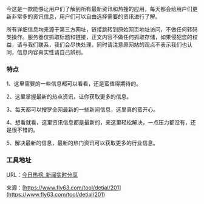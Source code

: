 今这是一款能够让用户们了解到所有最新资讯和热搜的应用，每天都会给用户们更新非常多的资讯信息，用户们可以自由选择需要的资讯进行了解。

所有详细信息均来源于第三方网址，链接跳转到原始网页地址访问，不做任何转码类操作。服务器仅抓取标题和链接，正文内容不做任何抓取存储，如果侵犯您的权益，请与我们联系，我们会尽快处理。同时请注意原网站的观点不表示我们也认同，信息内容真实性请自己辨别。

### 特点
1、这里需要的一些信息都可以看看，还是蛮值得期待的。

2、这里掌握最新的热点资讯，让你获取更多的信息。

3、每天都可以搜罗全网最新的一些新闻信息，这里真的蛮开心。

4、想看就看，这里资讯信息都是最新的，来这里轻松解决，一点压力都没有，还是很不错的。

5、解决最新的信息，最新的热门资讯可以获取更多的行业信息。

### 工具地址
URL：[今日热榜_新闻实时分享](https://www.fly63.com/php/hotnews/)

来源：[https://www.fly63.com/tool/detial/201](https://www.fly63.com/tool/detial/201)
